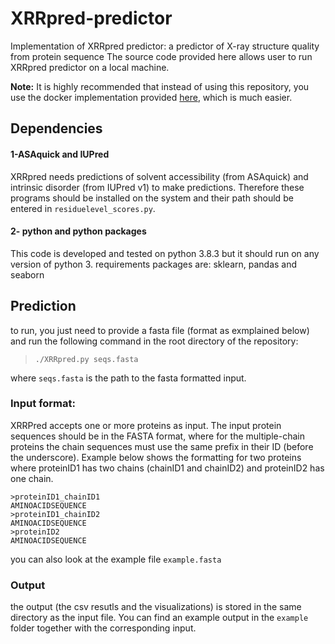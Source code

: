 # XRRpred-predictor
Implementation of XRRpred predictor: a predictor of X-ray structure quality from protein sequence
The source code provided here allows user to run XRRpred predictor on a local machine. 

**Note:** It is highly recommended that instead of using this repository, you use the docker implementation provided [here](https://github.com/sinaghadermarzi/XRRpred-docker), which is much easier. 
## Dependencies

#### 1-ASAquick and IUPred
XRRpred needs predictions of solvent accessibility (from ASAquick) and intrinsic disorder (from IUPred v1) to make predictions. Therefore these programs should be installed on the system and their path should be entered in ``residuelevel_scores.py``. 
#### 2- python and python packages 
This code is developed and tested on python 3.8.3 but it should run on any version of python 3.
requirements packages are: sklearn, pandas and seaborn

## Prediction
to run, you just need to provide a fasta file (format as exmplained below) and run the following command in the root directory of the repository:

> ``./XRRpred.py seqs.fasta``

where `seqs.fasta` is the path to the fasta formatted input.

### Input format:
XRRPred accepts one or more proteins as input. The input protein sequences should be in the FASTA format, where for the multiple-chain proteins the chain sequences must use the same prefix in their ID (before the underscore). Example below shows the formatting for two proteins where proteinID1 has two chains (chainID1 and chainID2) and proteinID2 has one chain.

```
>proteinID1_chainID1
AMINOACIDSEQUENCE
>proteinID1_chainID2
AMINOACIDSEQUENCE
>proteinID2
AMINOACIDSEQUENCE
```

you can also look at the example file `example.fasta`

### Output
the output (the csv resutls and the visualizations) is stored in the same directory as the input file. You can find an example output in the `example` folder together with the corresponding input. 

